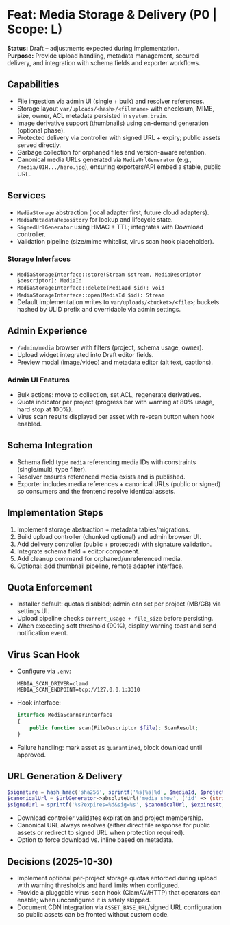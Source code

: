 # Feat: Media Storage & Delivery (P0 | Scope: L)

**Status:** Draft – adjustments expected during implementation.  
**Purpose:** Provide upload handling, metadata management, secured delivery, and integration with schema fields and exporter workflows.

## Capabilities
- File ingestion via admin UI (single + bulk) and resolver references.
- Storage layout `var/uploads/<hash>/<filename>` with checksum, MIME, size, owner, ACL metadata persisted in `system.brain`.
- Image derivative support (thumbnails) using on-demand generation (optional phase).
- Protected delivery via controller with signed URL + expiry; public assets served directly.
- Garbage collection for orphaned files and version-aware retention.
- Canonical media URLs generated via `MediaUrlGenerator` (e.g., `/media/01H.../hero.jpg`), ensuring exporters/API embed a stable, public URL.

## Services
- `MediaStorage` abstraction (local adapter first, future cloud adapters).
- `MediaMetadataRepository` for lookup and lifecycle state.
- `SignedUrlGenerator` using HMAC + TTL; integrates with Download controller.
- Validation pipeline (size/mime whitelist, virus scan hook placeholder).

### Storage Interfaces
- `MediaStorageInterface::store(Stream $stream, MediaDescriptor $descriptor): MediaId`
- `MediaStorageInterface::delete(MediaId $id): void`
- `MediaStorageInterface::open(MediaId $id): Stream`
- Default implementation writes to `var/uploads/<bucket>/<file>`; buckets hashed by ULID prefix and overridable via admin settings.

## Admin Experience
- `/admin/media` browser with filters (project, schema usage, owner).
- Upload widget integrated into Draft editor fields.
- Preview modal (image/video) and metadata editor (alt text, captions).

### Admin UI Features
- Bulk actions: move to collection, set ACL, regenerate derivatives.
- Quota indicator per project (progress bar with warning at 80% usage, hard stop at 100%).
- Virus scan results displayed per asset with re-scan button when hook enabled.

## Schema Integration
- Schema field type `media` referencing media IDs with constraints (single/multi, type filter).
- Resolver ensures referenced media exists and is published.
- Exporter includes media references + canonical URLs (public or signed) so consumers and the frontend resolve identical assets.

## Implementation Steps
1. Implement storage abstraction + metadata tables/migrations.
2. Build upload controller (chunked optional) and admin browser UI.
3. Add delivery controller (public + protected) with signature validation.
4. Integrate schema field + editor component.
5. Add cleanup command for orphaned/unreferenced media.
6. Optional: add thumbnail pipeline, remote adapter interface.

## Quota Enforcement
- Installer default: quotas disabled; admin can set per project (MB/GB) via settings UI.
- Upload pipeline checks `current_usage + file_size` before persisting.
- When exceeding soft threshold (90%), display warning toast and send notification event.

## Virus Scan Hook
- Configure via `.env`:
  ```
  MEDIA_SCAN_DRIVER=clamd
  MEDIA_SCAN_ENDPOINT=tcp://127.0.0.1:3310
  ```
- Hook interface:
  ```php
  interface MediaScannerInterface
  {
      public function scan(FileDescriptor $file): ScanResult;
  }
  ```
- Failure handling: mark asset as `quarantined`, block download until approved.

## URL Generation & Delivery
```php
$signature = hash_hmac('sha256', sprintf('%s|%s|%d', $mediaId, $projectId, $expiresAt), $secret);
$canonicalUrl = $urlGenerator->absoluteUrl('media_show', ['id' => (string) $mediaId]);
$signedUrl = sprintf('%s?expires=%d&sig=%s', $canonicalUrl, $expiresAt, $signature);
```
- Download controller validates expiration and project membership.
- Canonical URL always resolves (either direct file response for public assets or redirect to signed URL when protection required).
- Option to force download vs. inline based on metadata.

## Decisions (2025-10-30)
- Implement optional per-project storage quotas enforced during upload with warning thresholds and hard limits when configured.
- Provide a pluggable virus-scan hook (ClamAV/HTTP) that operators can enable; when unconfigured it is safely skipped.
- Document CDN integration via `ASSET_BASE_URL`/signed URL configuration so public assets can be fronted without custom code.
